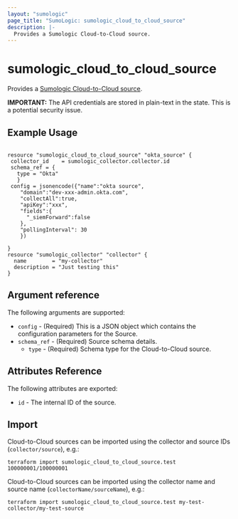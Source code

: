 ```yaml
---
layout: "sumologic"
page_title: "SumoLogic: sumologic_cloud_to_cloud_source"
description: |-
  Provides a Sumologic Cloud-to-Cloud source.
---
```


# sumologic_cloud_to_cloud_source
Provides a [Sumologic Cloud-to-Cloud source][1].

__IMPORTANT:__ The API credentials are stored in plain-text in the state. This is a potential security issue.

## Example Usage
```hcl

resource "sumologic_cloud_to_cloud_source" "okta_source" {
 collector_id    = sumologic_collector.collector.id
 schema_ref = {
   type = "Okta"
   }
 config = jsonencode({"name":"okta source",
    "domain":"dev-xxx-admin.okta.com",
    "collectAll":true,
    "apiKey":"xxx",
    "fields":{
      "_siemForward":false
    },
    "pollingInterval": 30
    })

}
resource "sumologic_collector" "collector" {
  name        = "my-collector"
  description = "Just testing this"
}
```

## Argument reference
The following arguments are supported:

 - `config` - (Required) This is a JSON object which contains the configuration parameters for the Source.
 - `schema_ref` - (Required) Source schema details. 
     + `type` - (Required) Schema type for the Cloud-to-Cloud source.

## Attributes Reference
The following attributes are exported:

- `id` - The internal ID of the source.

## Import
Cloud-to-Cloud sources can be imported using the collector and source IDs (`collector/source`), e.g.:

```hcl
terraform import sumologic_cloud_to_cloud_source.test 100000001/100000001
```

Cloud-to-Cloud sources can be imported using the collector name and source name (`collectorName/sourceName`), e.g.:

```hcl
terraform import sumologic_cloud_to_cloud_source.test my-test-collector/my-test-source
```

[1]: https://help.sumologic.com/Beta/Cloud-to-Cloud_Integration_Framework
